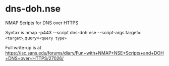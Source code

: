 # dns-doh.nse
NMAP Scripts for DNS over HTTPS

Syntax is nmap -p443 --script dns-doh.nse <dns server ip> --script-args target=`<target>`,query=`<query type>`
  
Full write-up is at https://isc.sans.edu/forums/diary/Fun+with+NMAP+NSE+Scripts+and+DOH+DNS+over+HTTPS/27026/

